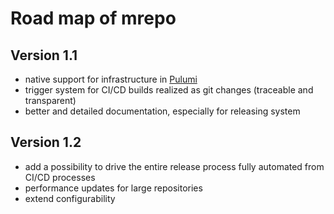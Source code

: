 # Road map of mrepo

## Version 1.1

- native support for infrastructure in [Pulumi](https://www.pulumi.com/)
- trigger system for CI/CD builds realized as git changes (traceable and transparent)
- better and detailed documentation, especially for releasing system

## Version 1.2

- add a possibility to drive the entire release process fully automated from CI/CD processes
- performance updates for large repositories
- extend configurability